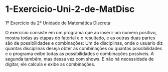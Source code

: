 # 1-Exercicio-Uni-2-de-MatDisc
1º Exercício da 2ª Unidade de Matemática Discreta

O exercício consiste em um programa que ao inserir um numero positivo, mostra todas as etapas do fatorial e o resultado, e as outras duas partes são de possibilidades e combinações: Um de disciplinas, onde o usuario diz quantas disciplinas deseja obter as combinações ou quantas possibilidades e o programa exibe todas as possibilidades e combinações possíveis. A segunda também, mas dessa vez com shows. E não há necessidade de digitar, ele calcula e exibe as combinações. 
